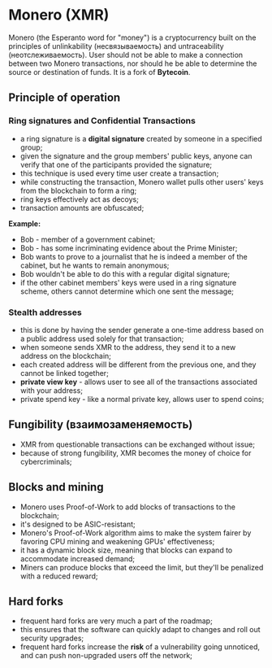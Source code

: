 # Monero (XMR)

Monero (the Esperanto word for "money") is a cryptocurrency built on the principles of unlinkability (несвязываемость) and untraceability (неотслеживаемость). User should not be able to 
make a connection between two Monero transactions, nor should he be able to determine the source or destination of funds. It is a fork of **Bytecoin**.

## Principle of operation

### Ring signatures and Confidential Transactions

- a ring signature is a **digital signature** created by someone in a specified group;
- given the signature and the group members' public keys, anyone can verify that one of the participants provided the signature;
- this technique is used every time user create a transaction;
- while constructing the transaction, Monero wallet pulls other users' keys from the blockchain to form a ring;
- ring keys effectively act as decoys;
- transaction amounts are obfuscated;

**Example:**

- Bob - member of a government cabinet;
- Bob - has some incriminating evidence about the Prime Minister;
- Bob wants to prove to a journalist that he is indeed a member of the cabinet, but he wants to remain anonymous;
- Bob wouldn't be able to do this with a regular digital signature;
- if the other cabinet members' keys were used in a ring signature scheme, others cannot determine which one sent the message;

### Stealth addresses

- this is done by having the sender generate a one-time address based on a public address used solely for that transaction;
- when someone sends XMR to the address, they send it to a new address on the blockchain;
- each created address will be different from the previous one, and they cannot be linked together;
- **private view key** - allows user to see all of the transactions associated with your address;
- private spend key - like a normal private key, allows user to spend coins;

## Fungibility (взаимозаменяемость)

- XMR from questionable transactions can be exchanged without issue;
- because of strong fungibility, XMR becomes the money of choice for cybercriminals;

## Blocks and mining

- Monero uses Proof-of-Work to add blocks of transactions to the blockchain;
- it's designed to be ASIC-resistant;
- Monero's Proof-of-Work algorithm aims to make the system fairer by favoring CPU mining and weakening GPUs' effectiveness;
- it has a dynamic block size, meaning that blocks can expand to accommodate increased demand;
- Miners can produce blocks that exceed the limit, but they'll be penalized with a reduced reward;

## Hard forks

- frequent hard forks are very much a part of the roadmap;
- this ensures that the software can quickly adapt to changes and roll out security upgrades;
- frequent hard forks increase the **risk** of a vulnerability going unnoticed, and can push non-upgraded users off the network;